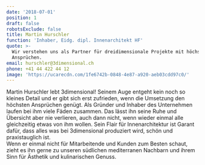 ```yaml
---
date: '2018-07-01'
position: 1
draft: false
robotsExclude: false
title: Martin Hurschler
function: 'Inhaber, Eidg. dipl. Innenarchitekt HF'
quote: >-
  Wir verstehen uns als Partner für dreidimensionale Projekte mit höchsten
  Ansprüchen.
email: hurschler@3dimensional.ch
phone: +41 44 422 44 12
image: 'https://ucarecdn.com/1fe6742b-0848-4e87-a920-aeb03cdd97c0/'
---
```

Martin Hurschler lebt 3dimensional! Seinem Auge entgeht kein noch so kleines Detail und er gibt sich erst zufrieden, wenn die Umsetzung den höchsten Ansprüchen genügt. Als Gründer und Inhaber des Unternehmen laufen bei ihm viele Fäden zusammen. Das lässt ihn seine Ruhe und Übersicht aber nie verlieren, auch dann nicht, wenn wieder einmal alle gleichzeitig etwas von ihm wollen. Sein Flair für Innenarchitektur ist Garant dafür, dass alles was bei 3dimensional produziert wird, schön und praxistauglich ist.\
Wenn er einmal nicht für Mitarbeitende und Kunden zum Besten schaut, zieht es ihn gerne zu unseren südlichen mediterranen Nachbarn und ihrem Sinn für Ästhetik und kulinarischen Genuss.                                                                                                                                                                                                                                                                                                                             
